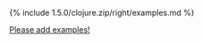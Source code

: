 {% include 1.5.0/clojure.zip/right/examples.md %}

[Please add examples!](https://github.com/arrdem/grimoire/edit/master/_includes/1.6.0/clojure.zip/right/examples.md)

